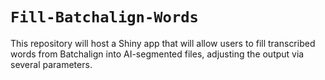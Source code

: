 # `Fill-Batchalign-Words`

This repository will host a Shiny app that will allow users to fill transcribed words from Batchalign into AI-segmented files, adjusting the output via several parameters.

